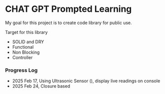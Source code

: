 # CHAT GPT Prompted Learning

My goal for this project is to create code library for public use.

Target for this library
- SOLID and DRY
- Functional
- Non Blocking
- Controller

### Progress Log
- 2025 Feb 17, Using Ultrasonic Sensor (), display live readings on console
- 2025 Feb 24, Closure based
